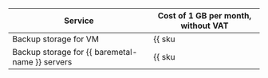 | Service | Cost of 1 GB per month, without VAT |
| --- | --- |
| Backup storage for VM | {{ sku|USD|backup.used_space.v1|month|string }} |
| Backup storage for {{ baremetal-name }} servers | {{ sku|USD|cloud_backup.bms_used_space.v1|month|string }} |